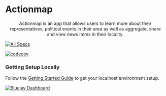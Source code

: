 # Actionmap

<div style="text-align: center;">

Actionmap is an app that allows users to learn more about their representatives,
political events in their area as well as aggregate, share and view news items in their locality.

</div>

<!-- TODO: Update these for your repo! -->

[![All Specs](https://github.com/cs169/fa23-chips-10.5-28/actions/workflows/specs.yml/badge.svg)](https://github.com/cs169/fa23-chips-10.5-28/actions/workflows/specs.yml)

[![codecov](https://codecov.io/gh/cs169/fa23-chips-10.5-28/branch/master/graph/badge.svg?token=SGYCvQX4Us)](https://codecov.io/gh/cs169/fa23-chips-10.5-28)

### Getting Setup Locally

Follow the [Getting Started Guide](./docs/01-getting-started.md) to get your localhost environment setup.

[![Bluejay Dashboard](https://img.shields.io/badge/Bluejay-Dashboard_28-blue.svg)](http://dashboard.bluejay.governify.io/dashboard/script/dashboardLoader.js?dashboardURL=https://reporter.bluejay.governify.io/api/v4/dashboards/tpa-CS169-2023-GH-cs169_fa23-chips-10.5-28/main)
